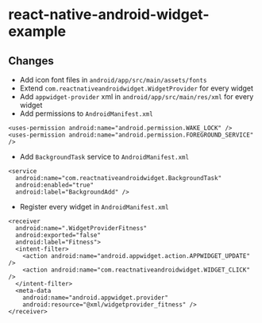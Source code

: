 # react-native-android-widget-example

## Changes

- Add icon font files in `android/app/src/main/assets/fonts`
- Extend `com.reactnativeandroidwidget.WidgetProvider` for every widget
- Add `appwidget-provider` xml in `android/app/src/main/res/xml` for every widget
- Add permissions to `AndroidManifest.xml`

```
<uses-permission android:name="android.permission.WAKE_LOCK" />
<uses-permission android:name="android.permission.FOREGROUND_SERVICE" />
```

- Add `BackgroundTask` service to `AndroidManifest.xml`

```
<service
  android:name="com.reactnativeandroidwidget.BackgroundTask"
  android:enabled="true"
  android:label="BackgroundAdd" />
```

- Register every widget in `AndroidManifest.xml`

```
<receiver
  android:name=".WidgetProviderFitness"
  android:exported="false"
  android:label="Fitness">
  <intent-filter>
    <action android:name="android.appwidget.action.APPWIDGET_UPDATE" />
    <action android:name="com.reactnativeandroidwidget.WIDGET_CLICK" />
  </intent-filter>
  <meta-data
    android:name="android.appwidget.provider"
    android:resource="@xml/widgetprovider_fitness" />
</receiver>
```
